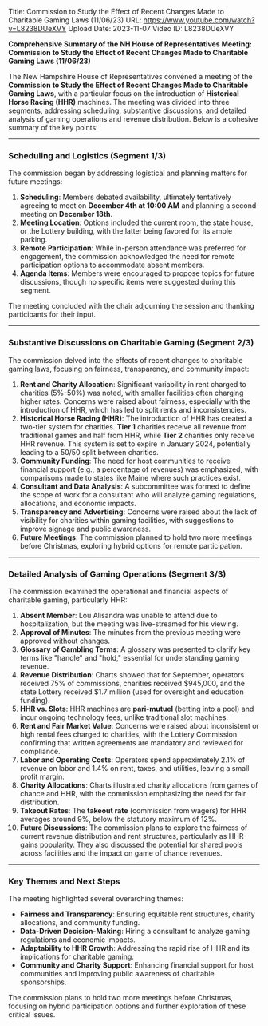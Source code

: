 Title: Commission to Study the Effect of Recent Changes Made to Charitable Gaming Laws (11/06/23)
URL: https://www.youtube.com/watch?v=L8238DUeXVY
Upload Date: 2023-11-07
Video ID: L8238DUeXVY

**Comprehensive Summary of the NH House of Representatives Meeting: Commission to Study the Effect of Recent Changes Made to Charitable Gaming Laws (11/06/23)**

The New Hampshire House of Representatives convened a meeting of the **Commission to Study the Effect of Recent Changes Made to Charitable Gaming Laws**, with a particular focus on the introduction of **Historical Horse Racing (HHR)** machines. The meeting was divided into three segments, addressing scheduling, substantive discussions, and detailed analysis of gaming operations and revenue distribution. Below is a cohesive summary of the key points:

---

### **Scheduling and Logistics (Segment 1/3)**
The commission began by addressing logistical and planning matters for future meetings:  
1. **Scheduling**: Members debated availability, ultimately tentatively agreeing to meet on **December 4th at 10:00 AM** and planning a second meeting on **December 18th**.  
2. **Meeting Location**: Options included the current room, the state house, or the Lottery building, with the latter being favored for its ample parking.  
3. **Remote Participation**: While in-person attendance was preferred for engagement, the commission acknowledged the need for remote participation options to accommodate absent members.  
4. **Agenda Items**: Members were encouraged to propose topics for future discussions, though no specific items were suggested during this segment.  

The meeting concluded with the chair adjourning the session and thanking participants for their input.

---

### **Substantive Discussions on Charitable Gaming (Segment 2/3)**
The commission delved into the effects of recent changes to charitable gaming laws, focusing on fairness, transparency, and community impact:  
1. **Rent and Charity Allocation**: Significant variability in rent charged to charities (5%-50%) was noted, with smaller facilities often charging higher rates. Concerns were raised about fairness, especially with the introduction of HHR, which has led to split rents and inconsistencies.  
2. **Historical Horse Racing (HHR)**: The introduction of HHR has created a two-tier system for charities. **Tier 1** charities receive all revenue from traditional games and half from HHR, while **Tier 2** charities only receive HHR revenue. This system is set to expire in January 2024, potentially leading to a 50/50 split between charities.  
3. **Community Funding**: The need for host communities to receive financial support (e.g., a percentage of revenues) was emphasized, with comparisons made to states like Maine where such practices exist.  
4. **Consultant and Data Analysis**: A subcommittee was formed to define the scope of work for a consultant who will analyze gaming regulations, allocations, and economic impacts.  
5. **Transparency and Advertising**: Concerns were raised about the lack of visibility for charities within gaming facilities, with suggestions to improve signage and public awareness.  
6. **Future Meetings**: The commission planned to hold two more meetings before Christmas, exploring hybrid options for remote participation.

---

### **Detailed Analysis of Gaming Operations (Segment 3/3)**
The commission examined the operational and financial aspects of charitable gaming, particularly HHR:  
1. **Absent Member**: Lou Alisandra was unable to attend due to hospitalization, but the meeting was live-streamed for his viewing.  
2. **Approval of Minutes**: The minutes from the previous meeting were approved without changes.  
3. **Glossary of Gambling Terms**: A glossary was presented to clarify key terms like "handle" and "hold," essential for understanding gaming revenue.  
4. **Revenue Distribution**: Charts showed that for September, operators received 75% of commissions, charities received $945,000, and the state Lottery received $1.7 million (used for oversight and education funding).  
5. **HHR vs. Slots**: HHR machines are **pari-mutuel** (betting into a pool) and incur ongoing technology fees, unlike traditional slot machines.  
6. **Rent and Fair Market Value**: Concerns were raised about inconsistent or high rental fees charged to charities, with the Lottery Commission confirming that written agreements are mandatory and reviewed for compliance.  
7. **Labor and Operating Costs**: Operators spend approximately 2.1% of revenue on labor and 1.4% on rent, taxes, and utilities, leaving a small profit margin.  
8. **Charity Allocations**: Charts illustrated charity allocations from games of chance and HHR, with the commission emphasizing the need for fair distribution.  
9. **Takeout Rates**: The **takeout rate** (commission from wagers) for HHR averages around 9%, below the statutory maximum of 12%.  
10. **Future Discussions**: The commission plans to explore the fairness of current revenue distribution and rent structures, particularly as HHR gains popularity. They also discussed the potential for shared pools across facilities and the impact on game of chance revenues.

---

### **Key Themes and Next Steps**
The meeting highlighted several overarching themes:  
- **Fairness and Transparency**: Ensuring equitable rent structures, charity allocations, and community funding.  
- **Data-Driven Decision-Making**: Hiring a consultant to analyze gaming regulations and economic impacts.  
- **Adaptability to HHR Growth**: Addressing the rapid rise of HHR and its implications for charitable gaming.  
- **Community and Charity Support**: Enhancing financial support for host communities and improving public awareness of charitable sponsorships.  

The commission plans to hold two more meetings before Christmas, focusing on hybrid participation options and further exploration of these critical issues.